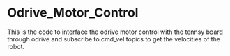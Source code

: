 # Odrive_Motor_Control
This is the code to interface the odrive motor control with the tennsy board through odrive and subscribe to cmd_vel topics to get the velocities of the robot.
